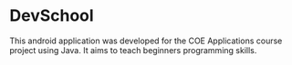 # DevSchool
This android application was developed for the COE Applications course project using Java.
It aims to teach beginners programming skills.
